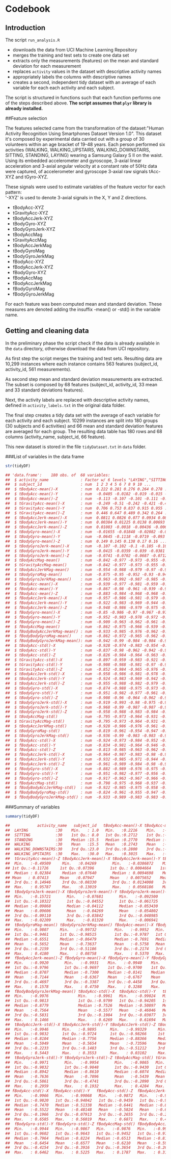# Codebook


## Introduction

The script `run_analysis.R`
* downloads the data from UCI Machine Learning Repository
* merges the training and test sets to create one data set
* extracts only the measurements (features) on the mean and standard deviation
  for each measurement
* replaces `activity` values in the dataset with descriptive activity names
* appropriately labels the columns with descriptive names
* creates a second, independent tidy dataset with an average of each variable
  for each each activity and each subject.
  
The script is structured in functions such that each function performs one of the
steps described above. 
**The script assumes that `plyr` library is already installed.**

##Feature selection

The features selected came from the transformation of the dataset:"Human Activity Recognition Using Smartphones Dataset Version 1.0". This dataset it's composed by experimental data carried out with a group of 30 volunteers within an age bracket of 19-48 years. Each person performed six activities (WALKING, WALKING_UPSTAIRS, WALKING_DOWNSTAIRS, SITTING, STANDING, LAYING) wearing a Samsung Galaxy S II on the waist. Using its embedded accelerometer and gyroscope, 3-axial linear acceleration and 3-axial angular velocity at a constant rate of 50Hz data were captured, of accelerometer and gyroscope 3-axial raw signals tAcc-XYZ and tGyro-XYZ.

These signals were used to estimate variables of the feature vector for each pattern:  
'-XYZ' is used to denote 3-axial signals in the X, Y and Z directions.

* tBodyAcc-XYZ
* tGravityAcc-XYZ
* tBodyAccJerk-XYZ
* tBodyGyro-XYZ
* tBodyGyroJerk-XYZ
* tBodyAccMag
* tGravityAccMag
* tBodyAccJerkMag
* tBodyGyroMag
* tBodyGyroJerkMag
* fBodyAcc-XYZ
* fBodyAccJerk-XYZ
* fBodyGyro-XYZ
* fBodyAccMag
* fBodyAccJerkMag
* fBodyGyroMag
* fBodyGyroJerkMag

For each feature was been computed mean and standard deviation. 
These measures are denoted adding the insuffix -mean() or -std() in the variable name.

## Getting and cleaning data
In the preliminary phase the script check if the data is already available 
in the `data` directory, otherwise download the data from UCI repository.

As first step the script merges the training and test
sets. Resulting data are 10,299 instances where each
instance contains 563 features (subject_id, activity_id, 561 measurements).

As second step mean and standard deviation measurements are extracted. The subset is composed by
68 features (subject_id, activity_id, 33 mean and 33 standard deviations features).

Next, the activity labels are replaced with descriptive activity names, defined
in `activity_labels.txt` in the original data folder.

The final step creates a tidy data set with the average of each variable for
each activity and each subject. 10299 instances are split into 180 groups (30
subjects and 6 activities) and 66 mean and standard deviation features are
averaged for each group. The resulting data table has 180 rows and 68 columns (activity_name, subject_id, 66 feature).

This new dataset is stored in the file `tidyDataset.txt` in `data` folder.

###List of variables in the data frame

```r
str(tidyDF)
```

```r
## 'data.frame':    180 obs. of  68 variables:
##  $ activity_name              : Factor w/ 6 levels "LAYING","SITTING",..: 1 1 1 1 1 1 1 1 1 1 ...
##  $ subject_id                 : num  1 2 3 4 5 6 7 8 9 10 ...
##  $ tBodyAcc-mean()-X          : num  0.222 0.281 0.276 0.264 0.278 ...
##  $ tBodyAcc-mean()-Y          : num  -0.0405 -0.0182 -0.019 -0.015 -0.0183 ...
##  $ tBodyAcc-mean()-Z          : num  -0.113 -0.107 -0.101 -0.111 -0.108 ...
##  $ tGravityAcc-mean()-X       : num  -0.249 -0.51 -0.242 -0.421 -0.483 ...
##  $ tGravityAcc-mean()-Y       : num  0.706 0.753 0.837 0.915 0.955 ...
##  $ tGravityAcc-mean()-Z       : num  0.446 0.647 0.489 0.342 0.264 ...
##  $ tBodyAccJerk-mean()-X      : num  0.0811 0.0826 0.077 0.0934 0.0848 ...
##  $ tBodyAccJerk-mean()-Y      : num  0.00384 0.01225 0.0138 0.00693 0.00747 ...
##  $ tBodyAccJerk-mean()-Z      : num  0.01083 -0.0018 -0.00436 -0.00641 -0.00304 ...
##  $ tBodyGyro-mean()-X         : num  -0.01655 -0.01848 -0.02082 -0.00923 -0.02189 ...
##  $ tBodyGyro-mean()-Y         : num  -0.0645 -0.1118 -0.0719 -0.093 -0.0799 ...
##  $ tBodyGyro-mean()-Z         : num  0.149 0.145 0.138 0.17 0.16 ...
##  $ tBodyGyroJerk-mean()-X     : num  -0.107 -0.102 -0.1 -0.105 -0.102 ...
##  $ tBodyGyroJerk-mean()-Y     : num  -0.0415 -0.0359 -0.039 -0.0381 -0.0404 ...
##  $ tBodyGyroJerk-mean()-Z     : num  -0.0741 -0.0702 -0.0687 -0.0712 -0.0708 ...
##  $ tBodyAccMag-mean()         : num  -0.842 -0.977 -0.973 -0.955 -0.967 ...
##  $ tGravityAccMag-mean()      : num  -0.842 -0.977 -0.973 -0.955 -0.967 ...
##  $ tBodyAccJerkMag-mean()     : num  -0.954 -0.988 -0.979 -0.97 -0.98 ...
##  $ tBodyGyroMag-mean()        : num  -0.875 -0.95 -0.952 -0.93 -0.947 ...
##  $ tBodyGyroJerkMag-mean()    : num  -0.963 -0.992 -0.987 -0.985 -0.986 ...
##  $ fBodyAcc-mean()-X          : num  -0.939 -0.977 -0.981 -0.959 -0.969 ...
##  $ fBodyAcc-mean()-Y          : num  -0.867 -0.98 -0.961 -0.939 -0.965 ...
##  $ fBodyAcc-mean()-Z          : num  -0.883 -0.984 -0.968 -0.968 -0.977 ...
##  $ fBodyAccJerk-mean()-X      : num  -0.957 -0.986 -0.981 -0.979 -0.983 ...
##  $ fBodyAccJerk-mean()-Y      : num  -0.922 -0.983 -0.969 -0.944 -0.965 ...
##  $ fBodyAccJerk-mean()-Z      : num  -0.948 -0.986 -0.979 -0.975 -0.983 ...
##  $ fBodyGyro-mean()-X         : num  -0.85 -0.986 -0.97 -0.967 -0.976 ...
##  $ fBodyGyro-mean()-Y         : num  -0.952 -0.983 -0.978 -0.972 -0.978 ...
##  $ fBodyGyro-mean()-Z         : num  -0.909 -0.963 -0.962 -0.961 -0.963 ...
##  $ fBodyAccMag-mean()         : num  -0.862 -0.975 -0.966 -0.939 -0.962 ...
##  $ fBodyBodyAccJerkMag-mean() : num  -0.933 -0.985 -0.976 -0.962 -0.977 ...
##  $ fBodyBodyGyroMag-mean()    : num  -0.862 -0.972 -0.965 -0.962 -0.968 ...
##  $ fBodyBodyGyroJerkMag-mean(): num  -0.942 -0.99 -0.984 -0.984 -0.985 ...
##  $ tBodyAcc-std()-X           : num  -0.928 -0.974 -0.983 -0.954 -0.966 ...
##  $ tBodyAcc-std()-Y           : num  -0.837 -0.98 -0.962 -0.942 -0.969 ...
##  $ tBodyAcc-std()-Z           : num  -0.826 -0.984 -0.964 -0.963 -0.969 ...
##  $ tGravityAcc-std()-X        : num  -0.897 -0.959 -0.983 -0.921 -0.946 ...
##  $ tGravityAcc-std()-Y        : num  -0.908 -0.988 -0.981 -0.97 -0.986 ...
##  $ tGravityAcc-std()-Z        : num  -0.852 -0.984 -0.965 -0.976 -0.977 ...
##  $ tBodyAccJerk-std()-X       : num  -0.958 -0.986 -0.981 -0.978 -0.983 ...
##  $ tBodyAccJerk-std()-Y       : num  -0.924 -0.983 -0.969 -0.942 -0.965 ...
##  $ tBodyAccJerk-std()-Z       : num  -0.955 -0.988 -0.982 -0.979 -0.985 ...
##  $ tBodyGyro-std()-X          : num  -0.874 -0.988 -0.975 -0.973 -0.979 ...
##  $ tBodyGyro-std()-Y          : num  -0.951 -0.982 -0.977 -0.961 -0.977 ...
##  $ tBodyGyro-std()-Z          : num  -0.908 -0.96 -0.964 -0.962 -0.961 ...
##  $ tBodyGyroJerk-std()-X      : num  -0.919 -0.993 -0.98 -0.975 -0.983 ...
##  $ tBodyGyroJerk-std()-Y      : num  -0.968 -0.99 -0.987 -0.987 -0.984 ...
##  $ tBodyGyroJerk-std()-Z      : num  -0.958 -0.988 -0.983 -0.984 -0.99 ...
##  $ tBodyAccMag-std()          : num  -0.795 -0.973 -0.964 -0.931 -0.959 ...
##  $ tGravityAccMag-std()       : num  -0.795 -0.973 -0.964 -0.931 -0.959 ...
##  $ tBodyAccJerkMag-std()      : num  -0.928 -0.986 -0.976 -0.961 -0.977 ...
##  $ tBodyGyroMag-std()         : num  -0.819 -0.961 -0.954 -0.947 -0.958 ...
##  $ tBodyGyroJerkMag-std()     : num  -0.936 -0.99 -0.983 -0.983 -0.984 ...
##  $ fBodyAcc-std()-X           : num  -0.924 -0.973 -0.984 -0.952 -0.965 ...
##  $ fBodyAcc-std()-Y           : num  -0.834 -0.981 -0.964 -0.946 -0.973 ...
##  $ fBodyAcc-std()-Z           : num  -0.813 -0.985 -0.963 -0.962 -0.966 ...
##  $ fBodyAccJerk-std()-X       : num  -0.964 -0.987 -0.983 -0.98 -0.986 ...
##  $ fBodyAccJerk-std()-Y       : num  -0.932 -0.985 -0.971 -0.944 -0.966 ...
##  $ fBodyAccJerk-std()-Z       : num  -0.961 -0.989 -0.984 -0.98 -0.986 ...
##  $ fBodyGyro-std()-X          : num  -0.882 -0.989 -0.976 -0.975 -0.981 ...
##  $ fBodyGyro-std()-Y          : num  -0.951 -0.982 -0.977 -0.956 -0.977 ...
##  $ fBodyGyro-std()-Z          : num  -0.917 -0.963 -0.967 -0.966 -0.963 ...
##  $ fBodyAccMag-std()          : num  -0.798 -0.975 -0.968 -0.937 -0.963 ...
##  $ fBodyBodyAccJerkMag-std()  : num  -0.922 -0.985 -0.975 -0.958 -0.976 ...
##  $ fBodyBodyGyroMag-std()     : num  -0.824 -0.961 -0.955 -0.947 -0.959 ...
##  $ fBodyBodyGyroJerkMag-std() : num  -0.933 -0.989 -0.983 -0.983 -0.983 ...
```

###Summary of variables

```r
summary(tidyDF)
```

```r
##            activity_name   subject_id   tBodyAcc-mean()-X tBodyAcc-mean()-Y   tBodyAcc-mean()-Z  tGravityAcc-mean()-X tGravityAcc-mean()-Y
##  LAYING            :30    Min.   : 1.0   Min.   :0.2216    Min.   :-0.040514   Min.   :-0.15251   Min.   :-0.6800      Min.   :-0.47989    
##  SITTING           :30    1st Qu.: 8.0   1st Qu.:0.2712    1st Qu.:-0.020022   1st Qu.:-0.11207   1st Qu.: 0.8376      1st Qu.:-0.23319    
##  STANDING          :30    Median :15.5   Median :0.2770    Median :-0.017262   Median :-0.10819   Median : 0.9208      Median :-0.12782    
##  WALKING           :30    Mean   :15.5   Mean   :0.2743    Mean   :-0.017876   Mean   :-0.10916   Mean   : 0.6975      Mean   :-0.01621    
##  WALKING_DOWNSTAIRS:30    3rd Qu.:23.0   3rd Qu.:0.2800    3rd Qu.:-0.014936   3rd Qu.:-0.10443   3rd Qu.: 0.9425      3rd Qu.: 0.08773    
##  WALKING_UPSTAIRS  :30    Max.   :30.0   Max.   :0.3015    Max.   :-0.001308   Max.   :-0.07538   Max.   : 0.9745      Max.   : 0.95659    
##  tGravityAcc-mean()-Z tBodyAccJerk-mean()-X tBodyAccJerk-mean()-Y tBodyAccJerk-mean()-Z tBodyGyro-mean()-X tBodyGyro-mean()-Y tBodyGyro-mean()-Z
##  Min.   :-0.49509     Min.   :0.04269       Min.   :-0.0386872    Min.   :-0.067458     Min.   :-0.20578   Min.   :-0.20421   Min.   :-0.07245  
## 1st Qu.:-0.11726     1st Qu.:0.07396       1st Qu.: 0.0004664    1st Qu.:-0.010601     1st Qu.:-0.04712   1st Qu.:-0.08955   1st Qu.: 0.07475  
##  Median : 0.02384     Median :0.07640       Median : 0.0094698    Median :-0.003861     Median :-0.02871   Median :-0.07318   Median : 0.08512  
## Mean   : 0.07413     Mean   :0.07947       Mean   : 0.0075652    Mean   :-0.004953     Mean   :-0.03244   Mean   :-0.07426   Mean   : 0.08744  
##  3rd Qu.: 0.14946     3rd Qu.:0.08330       3rd Qu.: 0.0134008    3rd Qu.: 0.001958     3rd Qu.:-0.01676   3rd Qu.:-0.06113   3rd Qu.: 0.10177  
##  Max.   : 0.95787     Max.   :0.13019       Max.   : 0.0568186    Max.   : 0.038053     Max.   : 0.19270   Max.   : 0.02747   Max.   : 0.17910  
##  tBodyGyroJerk-mean()-X tBodyGyroJerk-mean()-Y tBodyGyroJerk-mean()-Z tBodyAccMag-mean() tGravityAccMag-mean() tBodyAccJerkMag-mean()
##  Min.   :-0.15721       Min.   :-0.07681       Min.   :-0.092500      Min.   :-0.9865    Min.   :-0.9865       Min.   :-0.9928       
##  1st Qu.:-0.10322       1st Qu.:-0.04552       1st Qu.:-0.061725      1st Qu.:-0.9573    1st Qu.:-0.9573       1st Qu.:-0.9807       
##  Median :-0.09868       Median :-0.04112       Median :-0.053430      Median :-0.4829    Median :-0.4829       Median :-0.8168       
##  Mean   :-0.09606       Mean   :-0.04269       Mean   :-0.054802      Mean   :-0.4973    Mean   :-0.4973       Mean   :-0.6079       
##  3rd Qu.:-0.09110       3rd Qu.:-0.03842       3rd Qu.:-0.048985      3rd Qu.:-0.0919    3rd Qu.:-0.0919       3rd Qu.:-0.2456       
##  Max.   :-0.02209       Max.   :-0.01320       Max.   :-0.006941      Max.   : 0.6446    Max.   : 0.6446       Max.   : 0.4345       
##  tBodyGyroMag-mean() tBodyGyroJerkMag-mean() fBodyAcc-mean()-X fBodyAcc-mean()-Y  fBodyAcc-mean()-Z fBodyAccJerk-mean()-X fBodyAccJerk-mean()-Y
##  Min.   :-0.9807     Min.   :-0.99732        Min.   :-0.9952   Min.   :-0.98903   Min.   :-0.9895   Min.   :-0.9946       Min.   :-0.9894      
##  1st Qu.:-0.9461     1st Qu.:-0.98515        1st Qu.:-0.9787   1st Qu.:-0.95361   1st Qu.:-0.9619   1st Qu.:-0.9828       1st Qu.:-0.9725      
##  Median :-0.6551     Median :-0.86479        Median :-0.7691   Median :-0.59498   Median :-0.7236   Median :-0.8126       Median :-0.7817      
##  Mean   :-0.5652     Mean   :-0.73637        Mean   :-0.5758   Mean   :-0.48873   Mean   :-0.6297   Mean   :-0.6139       Mean   :-0.5882      
##  3rd Qu.:-0.2159     3rd Qu.:-0.51186        3rd Qu.:-0.2174   3rd Qu.:-0.06341   3rd Qu.:-0.3183   3rd Qu.:-0.2820       3rd Qu.:-0.1963      
##  Max.   : 0.4180     Max.   : 0.08758        Max.   : 0.5370   Max.   : 0.52419   Max.   : 0.2807   Max.   : 0.4743       Max.   : 0.2767      
##  fBodyAccJerk-mean()-Z fBodyGyro-mean()-X fBodyGyro-mean()-Y fBodyGyro-mean()-Z fBodyAccMag-mean() fBodyBodyAccJerkMag-mean() fBodyBodyGyroMag-mean()
##  Min.   :-0.9920       Min.   :-0.9931    Min.   :-0.9940    Min.   :-0.9860    Min.   :-0.9868    Min.   :-0.9940            Min.   :-0.9865        
##  1st Qu.:-0.9796       1st Qu.:-0.9697    1st Qu.:-0.9700    1st Qu.:-0.9624    1st Qu.:-0.9560    1st Qu.:-0.9770            1st Qu.:-0.9616        
##  Median :-0.8707       Median :-0.7300    Median :-0.8141    Median :-0.7909    Median :-0.6703    Median :-0.7940            Median :-0.7657        
##  Mean   :-0.7144       Mean   :-0.6367    Mean   :-0.6767    Mean   :-0.6044    Mean   :-0.5365    Mean   :-0.5756            Mean   :-0.6671        
##  3rd Qu.:-0.4697       3rd Qu.:-0.3387    3rd Qu.:-0.4458    3rd Qu.:-0.2635    3rd Qu.:-0.1622    3rd Qu.:-0.1872            3rd Qu.:-0.4087        
##  Max.   : 0.1578       Max.   : 0.4750    Max.   : 0.3288    Max.   : 0.4924    Max.   : 0.5866    Max.   : 0.5384            Max.   : 0.2040        
##  fBodyBodyGyroJerkMag-mean() tBodyAcc-std()-X  tBodyAcc-std()-Y   tBodyAcc-std()-Z  tGravityAcc-std()-X tGravityAcc-std()-Y tGravityAcc-std()-Z
##  Min.   :-0.9976             Min.   :-0.9961   Min.   :-0.99024   Min.   :-0.9877   Min.   :-0.9968     Min.   :-0.9942     Min.   :-0.9910    
##  1st Qu.:-0.9813             1st Qu.:-0.9799   1st Qu.:-0.94205   1st Qu.:-0.9498   1st Qu.:-0.9825     1st Qu.:-0.9711     1st Qu.:-0.9605    
##  Median :-0.8779             Median :-0.7526   Median :-0.50897   Median :-0.6518   Median :-0.9695     Median :-0.9590     Median :-0.9450    
##  Mean   :-0.7564             Mean   :-0.5577   Mean   :-0.46046   Mean   :-0.5756   Mean   :-0.9638     Mean   :-0.9524     Mean   :-0.9364    
##  3rd Qu.:-0.5831             3rd Qu.:-0.1984   3rd Qu.:-0.03077   3rd Qu.:-0.2306   3rd Qu.:-0.9509     3rd Qu.:-0.9370     3rd Qu.:-0.9180    
##  Max.   : 0.1466             Max.   : 0.6269   Max.   : 0.61694   Max.   : 0.6090   Max.   :-0.8296     Max.   :-0.6436     Max.   :-0.6102    
##  tBodyAccJerk-std()-X tBodyAccJerk-std()-Y tBodyAccJerk-std()-Z tBodyGyro-std()-X tBodyGyro-std()-Y tBodyGyro-std()-Z tBodyGyroJerk-std()-X
##  Min.   :-0.9946      Min.   :-0.9895      Min.   :-0.99329     Min.   :-0.9943   Min.   :-0.9942   Min.   :-0.9855   Min.   :-0.9965      
##  1st Qu.:-0.9832      1st Qu.:-0.9724      1st Qu.:-0.98266     1st Qu.:-0.9735   1st Qu.:-0.9629   1st Qu.:-0.9609   1st Qu.:-0.9800      
##  Median :-0.8104      Median :-0.7756      Median :-0.88366     Median :-0.7890   Median :-0.8017   Median :-0.8010   Median :-0.8396      
##  Mean   :-0.5949      Mean   :-0.5654      Mean   :-0.73596     Mean   :-0.6916   Mean   :-0.6533   Mean   :-0.6164   Mean   :-0.7036      
##  3rd Qu.:-0.2233      3rd Qu.:-0.1483      3rd Qu.:-0.51212     3rd Qu.:-0.4414   3rd Qu.:-0.4196   3rd Qu.:-0.3106   3rd Qu.:-0.4629      
##  Max.   : 0.5443      Max.   : 0.3553      Max.   : 0.03102     Max.   : 0.2677   Max.   : 0.4765   Max.   : 0.5649   Max.   : 0.1791      
##  tBodyGyroJerk-std()-Y tBodyGyroJerk-std()-Z tBodyAccMag-std() tGravityAccMag-std() tBodyAccJerkMag-std() tBodyGyroMag-std() tBodyGyroJerkMag-std()
##  Min.   :-0.9971       Min.   :-0.9954       Min.   :-0.9865   Min.   :-0.9865      Min.   :-0.9946       Min.   :-0.9814    Min.   :-0.9977       
##  1st Qu.:-0.9832       1st Qu.:-0.9848       1st Qu.:-0.9430   1st Qu.:-0.9430      1st Qu.:-0.9765       1st Qu.:-0.9476    1st Qu.:-0.9805       
##  Median :-0.8942       Median :-0.8610       Median :-0.6074   Median :-0.6074      Median :-0.8014       Median :-0.7420    Median :-0.8809       
##  Mean   :-0.7636       Mean   :-0.7096       Mean   :-0.5439   Mean   :-0.5439      Mean   :-0.5842       Mean   :-0.6304    Mean   :-0.7550       
##  3rd Qu.:-0.5861       3rd Qu.:-0.4741       3rd Qu.:-0.2090   3rd Qu.:-0.2090      3rd Qu.:-0.2173       3rd Qu.:-0.3602    3rd Qu.:-0.5767       
##  Max.   : 0.2959       Max.   : 0.1932       Max.   : 0.4284   Max.   : 0.4284      Max.   : 0.4506       Max.   : 0.3000    Max.   : 0.2502       
## fBodyAcc-std()-X  fBodyAcc-std()-Y   fBodyAcc-std()-Z  fBodyAccJerk-std()-X fBodyAccJerk-std()-Y fBodyAccJerk-std()-Z fBodyGyro-std()-X
##  Min.   :-0.9966   Min.   :-0.99068   Min.   :-0.9872   Min.   :-0.9951      Min.   :-0.9905      Min.   :-0.993108    Min.   :-0.9947  
##  1st Qu.:-0.9820   1st Qu.:-0.94042   1st Qu.:-0.9459   1st Qu.:-0.9847      1st Qu.:-0.9737      1st Qu.:-0.983747    1st Qu.:-0.9750  
##  Median :-0.7470   Median :-0.51338   Median :-0.6441   Median :-0.8254      Median :-0.7852      Median :-0.895121    Median :-0.8086  
##  Mean   :-0.5522   Mean   :-0.48148   Mean   :-0.5824   Mean   :-0.6121      Mean   :-0.5707      Mean   :-0.756489    Mean   :-0.7110  
##  3rd Qu.:-0.1966   3rd Qu.:-0.07913   3rd Qu.:-0.2655   3rd Qu.:-0.2475      3rd Qu.:-0.1685      3rd Qu.:-0.543787    3rd Qu.:-0.4813  
##  Max.   : 0.6585   Max.   : 0.56019   Max.   : 0.6871   Max.   : 0.4768      Max.   : 0.3498      Max.   :-0.006236    Max.   : 0.1966  
##  fBodyGyro-std()-Y fBodyGyro-std()-Z fBodyAccMag-std() fBodyBodyAccJerkMag-std() fBodyBodyGyroMag-std() fBodyBodyGyroJerkMag-std()
##  Min.   :-0.9944   Min.   :-0.9867   Min.   :-0.9876   Min.   :-0.9944           Min.   :-0.9815        Min.   :-0.9976           
##  1st Qu.:-0.9602   1st Qu.:-0.9643   1st Qu.:-0.9452   1st Qu.:-0.9752           1st Qu.:-0.9488        1st Qu.:-0.9802           
##  Median :-0.7964   Median :-0.8224   Median :-0.6513   Median :-0.8126           Median :-0.7727        Median :-0.8941           
##  Mean   :-0.6454   Mean   :-0.6577   Mean   :-0.6210   Mean   :-0.5992           Mean   :-0.6723        Mean   :-0.7715           
##  3rd Qu.:-0.4154   3rd Qu.:-0.3916   3rd Qu.:-0.3654   3rd Qu.:-0.2668           3rd Qu.:-0.4277        3rd Qu.:-0.6081           
##  Max.   : 0.6462   Max.   : 0.5225   Max.   : 0.1787   Max.   : 0.3163           Max.   : 0.2367        Max.   : 0.2878 
```